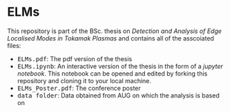 # ELMs

This repository is part of the BSc. thesis on <i>Detection and Analysis of Edge Localised Modes in Tokamak Plasmas</i> and contains all of the asscoiated files:
- <TT>ELMs.pdf</TT>: The pdf version of the thesis
- <TT>ELMs.ipynb</TT>: An interactive version of the thesis in the form of a <i>jupyter notebook</i>. This notebook can be opened and edited by forking this repository and cloning it to your local machine.
- <TT>ELMs_Poster.pdf</TT>: The conference poster
- <TT>data folder</TT>: Data obtained from AUG on which the analysis is based on
